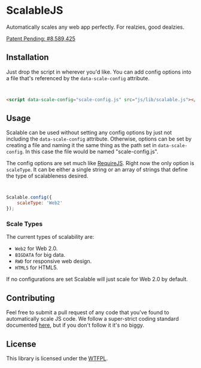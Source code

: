 ScalableJS
==========

Automatically scales any web app perfectly. For realzies, good dealzies.

[Patent Pending: #8,589,425](http://www.google.com/patents/US8589425)

## Installation

Just drop the script in wherever you'd like. You can add config options into a file that's referenced by the `data-scale-config` attribute.

```html


<script data-scale-config="scale-config.js" src="js/lib/scalable.js"></script>

```

## Usage

Scalable can be used without setting any config options by just not including the `data-scale-config` attribute. Otherwise, options can be set by creating a file and naming it the same thing as the path set in `data-scale-config`. In this case the file would be named "scale-config.js".

The config options are set much like [RequireJS](http://requirejs.org/docs/api.html#config). Right now the only option is `scaleType`. It can be either a single string or an array of strings that define the type of scalableness desired.

```js


Scalable.config({
    scaleType: 'Web2'
});

```

### Scale Types

The current types of scalability are:

 * `Web2` for Web 2.0.
 * `BIGDATA` for big data.
 * `RWD` for responsive web design.
 * `HTML5` for HTML5.

If no configurations are set Scalable will just scale for Web 2.0 by default.

## Contributing

Feel free to submit a pull request of any code that you've found to automatically scale JS code. We follow a super-strict coding standard documented [here](https://github.com/airbnb/javascript), but if you don't follow it it's no biggy.

## License

This library is licensed under the [WTFPL](http://www.wtfpl.net/about/).

